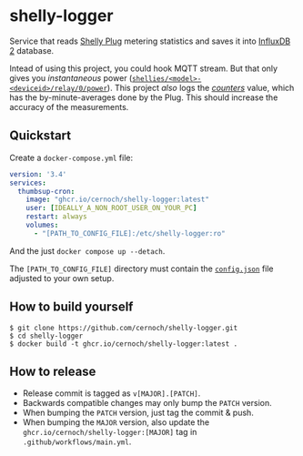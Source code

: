 # shelly-logger

Service that reads [Shelly Plug](https://shelly-api-docs.shelly.cloud/gen1/#shelly-plug-plugs) metering
statistics and saves it into [InfluxDB 2](https://docs.influxdata.com/influxdb/v2.6/reference/api/) database.

Intead of using this project, you could hook MQTT stream. But that only gives you _instantaneous_ power
([`shellies/<model>-<deviceid>/relay/0/power`](https://shelly-api-docs.shelly.cloud/gen1/#shelly-plug-plugs-mqtt)).
This project _also_ logs the [_counters_](https://shelly-api-docs.shelly.cloud/gen1/#shelly-plug-plugs-meter-0) value,
which has the by-minute-averages done by the Plug. This should increase the accuracy of the measurements.

## Quickstart

Create a `docker-compose.yml` file:

```yml
version: '3.4'
services:
  thumbsup-cron:
    image: "ghcr.io/cernoch/shelly-logger:latest"
    user: [IDEALLY_A_NON_ROOT_USER_ON_YOUR_PC]
    restart: always
    volumes:
      - "[PATH_TO_CONFIG_FILE]:/etc/shelly-logger:ro"
```

And the just `docker compose up --detach`.

The `[PATH_TO_CONFIG_FILE]` directory must contain the
[`config.json`](app/config.json) file adjusted to your own setup.



## How to build yourself

```
$ git clone https://github.com/cernoch/shelly-logger.git
$ cd shelly-logger
$ docker build -t ghcr.io/cernoch/shelly-logger:latest .
```



## How to release

- Release commit is tagged as `v[MAJOR].[PATCH]`.
- Backwards compatible changes may only bump the `PATCH` version.
- When bumping the `PATCH` version, just tag the commit & push.
- When bumping the `MAJOR` version, also update the `ghcr.io/cernoch/shelly-logger:[MAJOR]` tag in `.github/workflows/main.yml`.